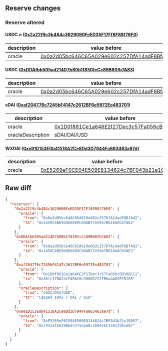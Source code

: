 ## Reserve changes

### Reserve altered

#### USDC.e ([0x2a22f9c3b484c3629090FeED35F17Ff8F88f76F0](https://gnosisscan.io/address/0x2a22f9c3b484c3629090FeED35F17Ff8F88f76F0))

| description | value before | value after |
| --- | --- | --- |
| oracle | [0x0a2d05bc646C65A029e602c257DfA14adF8BfAd2](https://gnosisscan.io/address/0x0a2d05bc646C65A029e602c257DfA14adF8BfAd2) | [0x1450C4BE9dd66889CddAB77e5947B6166ACbfAE2](https://gnosisscan.io/address/0x1450C4BE9dd66889CddAB77e5947B6166ACbfAE2) |


#### USDC ([0xDDAfbb505ad214D7b80b1f830fcCc89B60fb7A83](https://gnosisscan.io/address/0xDDAfbb505ad214D7b80b1f830fcCc89B60fb7A83))

| description | value before | value after |
| --- | --- | --- |
| oracle | [0x0a2d05bc646C65A029e602c257DfA14adF8BfAd2](https://gnosisscan.io/address/0x0a2d05bc646C65A029e602c257DfA14adF8BfAd2) | [0x1450C4BE9dd66889CddAB77e5947B6166ACbfAE2](https://gnosisscan.io/address/0x1450C4BE9dd66889CddAB77e5947B6166ACbfAE2) |


#### sDAI ([0xaf204776c7245bF4147c2612BF6e5972Ee483701](https://gnosisscan.io/address/0xaf204776c7245bF4147c2612BF6e5972Ee483701))

| description | value before | value after |
| --- | --- | --- |
| oracle | [0x1D0f881Ce1a646E2f27Dec3c57Fa056cB838BCC2](https://gnosisscan.io/address/0x1D0f881Ce1a646E2f27Dec3c57Fa056cB838BCC2) | [0x38fe17BA2dfF456C6c980dD2227B0abA89FCB105](https://gnosisscan.io/address/0x38fe17BA2dfF456C6c980dD2227B0abA89FCB105) |
| oracleDescription | sDAI/DAI/USD | Capped sDAI / DAI / USD |


#### WXDAI ([0xe91D153E0b41518A2Ce8Dd3D7944Fa863463a97d](https://gnosisscan.io/address/0xe91D153E0b41518A2Ce8Dd3D7944Fa863463a97d))

| description | value before | value after |
| --- | --- | --- |
| oracle | [0xE5269eF0CE04E509E8134624c7BF043b21e10897](https://gnosisscan.io/address/0xE5269eF0CE04E509E8134624c7BF043b21e10897) | [0x7443afE82986d7475Cea0c5b04C6F1581fdAce87](https://gnosisscan.io/address/0x7443afE82986d7475Cea0c5b04C6F1581fdAce87) |


## Raw diff

```json
{
  "reserves": {
    "0x2a22f9c3b484c3629090FeED35F17Ff8F88f76F0": {
      "oracle": {
        "from": "0x0a2d05bc646C65A029e602c257DfA14adF8BfAd2",
        "to": "0x1450C4BE9dd66889CddAB77e5947B6166ACbfAE2"
      }
    },
    "0xDDAfbb505ad214D7b80b1f830fcCc89B60fb7A83": {
      "oracle": {
        "from": "0x0a2d05bc646C65A029e602c257DfA14adF8BfAd2",
        "to": "0x1450C4BE9dd66889CddAB77e5947B6166ACbfAE2"
      }
    },
    "0xaf204776c7245bF4147c2612BF6e5972Ee483701": {
      "oracle": {
        "from": "0x1D0f881Ce1a646E2f27Dec3c57Fa056cB838BCC2",
        "to": "0x38fe17BA2dfF456C6c980dD2227B0abA89FCB105"
      },
      "oracleDescription": {
        "from": "sDAI/DAI/USD",
        "to": "Capped sDAI / DAI / USD"
      }
    },
    "0xe91D153E0b41518A2Ce8Dd3D7944Fa863463a97d": {
      "oracle": {
        "from": "0xE5269eF0CE04E509E8134624c7BF043b21e10897",
        "to": "0x7443afE82986d7475Cea0c5b04C6F1581fdAce87"
      }
    }
  }
}
```